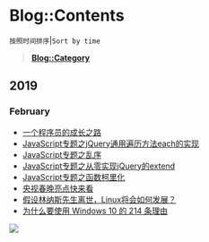 # Blog::Contents
`按照时间排序`|`Sort by time`
> **[Blog::Category](category/)**

## 2019
### February
* [一个程序员的成长之路](2019/MgXZH4Scw6Lckg9C)
* [JavaScript专题之jQuery通用遍历方法each的实现](2019/Qs78QhEGFiM32IdR)
* [JavaScript专题之乱序](2019/L0JKxU7seBp5ojyV)
* [JavaScript专题之从零实现jQuery的extend](2019/QyRkrMZCL2A43LDZ)
* [JavaScript专题之函数柯里化](2019/t7folwF8cim1Fz1U)
* [央视春晚亮点快来看](2019/ZjMVtiJU8y888r9G)
* [假设林纳斯先生离世，Linux将会如何发展？](2019/WZpa45g9ZzpsTumo)
* [为什么要使用 Windows 10 的 214 条理由](2019/xm9vsRaSadKuET3S)


![](https://cdn.jsdelivr.net/gh/vmlankub/www.arkf.xyz/white.png)

<script async src="//pagead2.googlesyndication.com/pagead/js/adsbygoogle.js"></script> <script> (adsbygoogle = window.adsbygoogle || []).push({ google_ad_client: "ca-pub-4161171709893056", enable_page_level_ads: true }); </script>
<!-- Global site tag (gtag.js) - Google Analytics -->
<script async src="https://www.googletagmanager.com/gtag/js?id=UA-116309064-2"></script>
<script>
  window.dataLayer = window.dataLayer || [];
  function gtag(){dataLayer.push(arguments);}
  gtag('js', new Date());
  gtag('config', 'UA-116309064-2');
</script>
